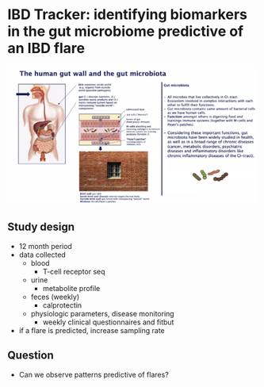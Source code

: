 # IBD Tracker: identifying biomarkers in the gut microbiome predictive of an IBD flare

![Gut biology.](./gut-biology.png)

## Study design
- 12 month period
- data collected
  - blood
    - T-cell receptor seq
  - urine
    - metabolite profile
  - feces (weekly)
    - calprotectin
  - physiologic parameters, disease monitoring
    - weekly clinical questionnaires and fitbut
- if a flare is predicted, increase sampling rate

## Question
- Can we observe patterns predictive of flares?
